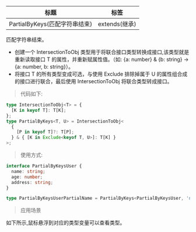 | 标题                          | 标签          |
| ----------------------------- | ------------- |
| PartialByKeys(匹配字符串结束) | extends(继承) |

匹配字符串结束。

- 创建一个 IntersectionToObj 类型用于将联合接口类型转换成接口,该类型就是重新读取接口 T 的属性，并重新赋属性值。（如: {a: number} & {b: string} -> {a: number, b: string}）。
- 将接口 T 的所有类型变成可选，与使用 Exclude 排除掉属于 U 的属性组合成的接口进行联合，最后使用 IntersectionToObj 将联合类型转成接口。

> 代码如下:

```ts
type IntersectionToObj<T> = {
  [K in keyof T]: T[K];
};
type PartialByKeys<T, U> = IntersectionToObj<
  {
    [P in keyof T]?: T[P];
  } & { [K in Exclude<keyof T, U>]: T[K] }
>;
```

> 使用方式:

```ts
interface PartialByKeysUser {
  name: string;
  age: number;
  address: string;
}

type PartialByKeysUserPartialName = PartialByKeys<PartialByKeysUser, 'name'>; // { name?:string; age:number; address:string }
```

> 应用场景

如下所示,鼠标悬浮到对应的类型变量可以查看类型。

<div class="code-editor" data-url="codes/typescript/demo/PartialByKeys.ts" data-language="typescript"></div>
